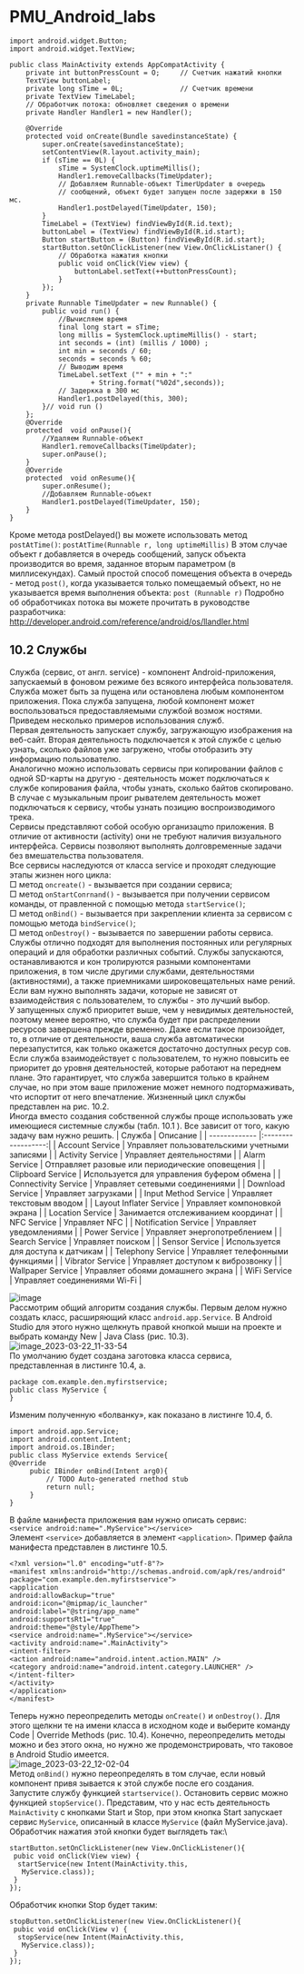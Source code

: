 # PMU_Android_labs
```
import android.widget.Button;
import android.widget.TextView;

public class MainActivity extends AppCompatActivity {
    private int buttonPressCount = О;     // Счетчик нажатий кнопки
    TextView buttonLabel;
    private long sTime = 0L;              // Счетчик времени
    private TextView TimeLabel;
    // Обработчик потока: обновляет сведения о времени
    private Handler Handler1 = new Handler();

    @Override
    protected void onCreate(Bundle savedinstanceState) {
        super.onCreate(savedinstanceState);
        setContentView(R.layout.activity_main);
        if (sTime == 0L) {
            sTime = SystemClock.uptimeMillis();
            Handler1.removeCallbacks(TimeUpdater);
            // Добавляем Runnаblе-объект TimerUpdater в очередь
            // сообщений, объект будет запущен после задержки в 150 мс.
            Handler1.postDelayed(TimeUpdater, 150);
        }
        TimeLabel = (TextView) findViewById(R.id.text);
        buttonLabel = (TextView) findViewById(R.id.start);
        Button startButton = (Button) findViewById(R.id.start);
        startButton.setOnClickListener(new View.OnClickListaner() {
            // Обработка нажатия кнопки
            public void onClick(View view) {
                buttonLabel.setТext(++buttonPressCount);
            }
        });
    }
    private Runnable TimeUpdater = new RunnaЬle() {
        public void run() {
            //Вычисляем время
            final long start = sTime;
            long millis = SystemClock.uptimeМillis() - start;
            int seconds = (int) (millis / 1000) ;
            int min = seconds / 60;
            seconds = seconds % 60;
            // Выводим время
            TimeLabel.setТext ("" + min + ":"
                    + String.format("%02d",seconds));
            // Задеркка в 300 мс
            Handler1.postDelayed(this, 300);
        }// void run ()
    };        
    @Override
    protected  void onPause(){
        //Удаляем Runnable-объект
        Handler1.removeCallbacks(TimeUpdater);
        super.onPause();
    }
    @Override
    protected  void onResume(){
        super.onResume();
        //Добавляем Runnable-объект
        Handler1.postDelayed(TimeUpdater, 150);
    }
}
```
Кроме метода postDelayed() вы можете использовать метод `postAtTime()`:
`postAtTime(Runnable r, long uptimeMillis)`
В этом случае объект r добавляется в очередь сообщений, запуск объекта производится
во время, заданное вторым параметром (в миллисекундах).
Самый простой способ помещения объекта в очередь - метод `post()`, когда указывается
только помещаемый объект, но не указывается время выполнения объекта:
`post (Runnable r)`
Подробно об обработчиках потока вы можете прочитать в руководстве разработчика:
http://developer.android.com/reference/android/os/llandler.html

## 10.2 Службы

Служба (сервис, от англ. service) - компонент Аndrоid-приложения, запускаемый
в фоновом режиме без всякого интерфейса пользователя. Служба может быть за­
пущена или остановлена любым компонентом приложения. Пока служба запущена,
любой компонент может воспользоваться предоставляемыми службой возмож­
ностями. Приведем несколько примеров использования служб.\
Первая деятельность запускает службу, загружающую изображения на веб-сайт.
Вторая деятельность подключается к этой службе с целью узнать, сколько файлов
уже загружено, чтобы отобразить эту информацию пользователю.\
Аналогично можно использовать сервисы при копировании файлов с одной
SD-карты на другую - деятельность может подключаться к службе копирования
файла, чтобы узнать, сколько байтов скопировано. В случае с музыкальным проиг­
рывателем деятельность может подключаться к сервису, чтобы узнать позицию
воспроизводимого трека.\
Сервисы представляют собой особую организацmо приложения. В отличие от
активности (activity) они не требуют наличия визуального интерфейса. Сервисы
позволяют выполнять долговременные задачи без вмешательства пользователя.\
Все сервисы наследуются от класса service и проходят следующие этапы жизнен­
ного цикла:\
□ метод `oncreate()` - вызывается при создании сервиса;\
□ метод `onStartCoпrnand()` - вызывается при получении сервисом команды, от­
правленной с помощью метода `startService()`;\
□ метод `onВind()` - вызывается при закреплении клиента за сервисом с помощью
метода `bindService()`;\
□ метод `onDestroy()` - вызывается по завершении работы сервиса.\
Службы отлично подходят для выполнения постоянных или регулярных операций
и для обработки различных событий. Службы запускаются, останавливаются и кон­
тролируются разными компонентами приложения, в том числе другими службами,
деятельностями (активностями), а также приемниками широковещательных наме­
рений. Если вам нужно выполнять задачи, которые не зависят от взаимодействия
с пользователем, то службы - это лучший выбор.\
У запущенных служб приоритет выше, чем у невидимых деятельностей, поэтому
менее вероятно, что служба будет при распределении ресурсов завершена прежде­
временно. Даже если такое произойдет, то, в отличие от деятельности, ваша служба
автоматически перезапустится, как только окажется достаточно доступных ресур­
сов.\
Если служба взаимодействует с пользователем, то нужно повысить ее приоритет до
уровня деятельностей, которые работают на переднем плане. Это гарантирует, что
служба завершится только в крайнем случае, но при этом ваше приложение может
немного подтормаживать, что испортит от него впечатление. Жизненный цикл
службы представлен на рис. 10.2.\
Иногда вместо создания собственной службы проще использовать уже имеющиеся
системные службы (табл. 10.1 ). Все зависит от того, какую задачу вам нужно
решить.
| Служба        | Описание           |
| ------------- |:------------------:|
| Account Service | Управляет пользовательскими учетными записями |
| Activity Service | Управляет деятельностями |
| Alarm Service | Отправляет разовые или периодические оповещения |
| Clipboard Service | Используется для управления буфером обмена |
| Connectivity Service | Управляет сетевыми соединениями |
| Download Service | Управляет загрузками |
| Input Method Service | Управляет текстовым вводом |
| Layout Inflater Service | Управляет компоновкой экрана |
| Location Service | Занимается отслеживанием координат |
| NFC Service | Управляет NFC |
| Notification Service | Управляет уведомлениями |
| Power Service | Управляет энергопотреблением |
| Search Service | Управляет поиском |
| Sensor Service | Используется для доступа к датчикам |
| Telephony Service | Управляет телефонными функциями |
| Vibrator Service | Управляет доступом к виброзвонку |
| Wallpaper Service | Управляет обоями домашнего экрана |
| WiFi Service | Управляет соединениями Wi-Fi |

![image](https://user-images.githubusercontent.com/79161746/226843251-0f28ed23-0169-4dd0-a423-fcaefd0dc0d3.png)\
Рассмотрим общий алгоритм создания службы. Первым делом нужно создать
класс, расширяющий класс `android.app.Service`. В Android Studio для этого нужно
щелкнуть правой кнопкой мыши на проекте и выбрать команду New | Java Class
(рис. 10.3).\
![image_2023-03-22_11-33-54](https://user-images.githubusercontent.com/79161746/226845160-49d75f31-ca64-45de-bcb0-96a20cc470f4.png)\
По умолчанию будет создана заготовка класса сервиса, представленная в листинге 10.4, а.
```
package com.example.den.myfirstservice;
public class MyService {
}
```
Изменим полученную «болванку», как показано в листинге 10.4, б.
```
import android.app.Service;
import android.content.Intent;
import android.os.IBinder;
public class MyService extends Service{
@Override
     pubic IBinder onВind(Intent arg0){
         // TODO Auto-generated rnethod stuЬ
         return null;
     }
}
```
В файле манифеста приложения вам нужно описать сервис:\
`<service android:name=".MyService"></service>`\
Элемент `<service>` добавляется в элемент `<application>`. Пример файла манифеста
представлен в листинге 10.5.
```
<?xml version="l.0" encoding="utf-8"?>
«manifest xmlns:android="http://schemas.android.com/apk/res/android" 
package="com.example.den.myfirstservice">
<application
android:allowBackup="true" 
android:icon="@mipmap/ic_launcher" 
android:label="@string/app_name" 
android:supportsRt1="true" 
android:theme="@style/AppTheme">
<service android:name=".MyService"></service>
<activity android:name=".MainActivity">
<intent-filter>
<action android:name="android.intent.action.MAIN" />
<category android:name="android.intent.category.LAUNCHER" />
</intent-filter>
</activity>
</application>
</manifest>
```
Теперь нужно переопределить методы `onCreate()` и `onDestroy()`. Для этого щелкни­
те на имени класса в исходном коде и выберите команду Code | Override Methods
(рис. 10.4). Конечно, переопределить методы можно и без этого окна, но нужно же
продемонстрировать, что таковое в Android Studio имеется.\
![image_2023-03-22_12-02-04](https://user-images.githubusercontent.com/79161746/226852542-7a7973c6-c333-447c-b073-90188f6bd5ec.png)\
Метод `onВind()` нужно переопределять в том случае, если новый компонент привя­
зывается к этой службе после его создания.\
Запустите службу функцией `startservice()`. Остановить сервис можно функцией
`stopService()`. Представим, что у нас есть деятельность `MainActivity` с кнопками
Start и Stop, при этом кнопка Start запускает сервис `MyService`, описанный в классе
`MyService` (файл MyService.java). Обработчик нажатия этой кнопки будет выглядеть
так:\
```
startButton.setOnClickListener(new View.OnClickListener(){
 pubic void onClick(View view) {
  startService(new Intent(MainActivity.this,
   MyService.class));
 }
});
```
Обработчик кнопки Stop будет таким:
```
stopButton.setOnClickListener(new View.OnClickListener(){
 pubic void onClick(View v) {
  stopService(new Intent(MainActivity.this,
   MyService.class));
 }
});
```
